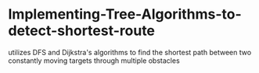 # Implementing-Tree-Algorithms-to-detect-shortest-route
utilizes DFS and Dijkstra's algorithms to find the shortest path between two constantly moving targets through multiple obstacles
